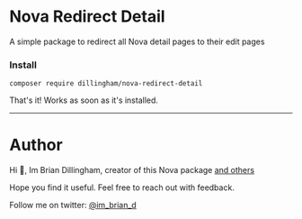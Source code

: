 # Nova Redirect Detail

A simple package to redirect all Nova detail pages to their edit pages

### Install

```
composer require dillingham/nova-redirect-detail
```

That's it! Works as soon as it's installed.

---

# Author

Hi 👋, Im Brian Dillingham, creator of this Nova package [and others](https://novapackages.com/collaborators/dillingham)

Hope you find it useful. Feel free to reach out with feedback.

Follow me on twitter: [@im_brian_d](https://twitter.com/im_brian_d) 
